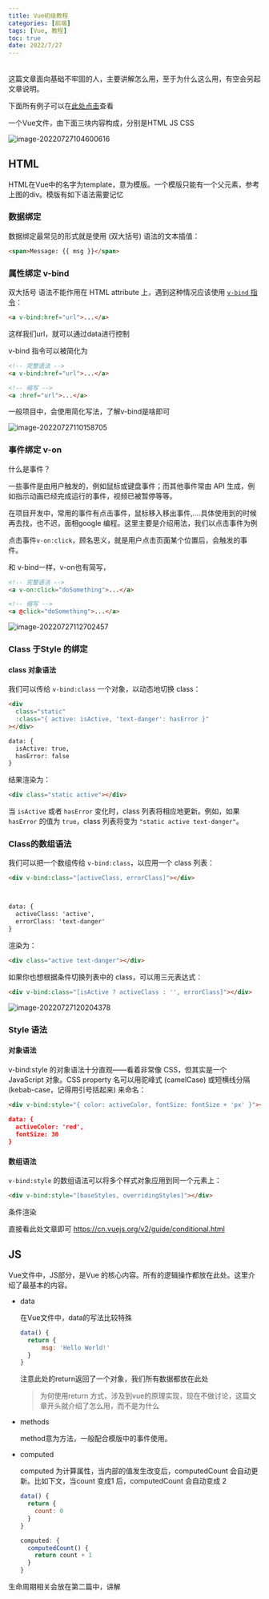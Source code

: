 ```yaml
---
title: Vue初级教程
categories: [前端]
tags: [Vue, 教程]
toc: true
date: 2022/7/27
---
```


###### 

这篇文章面向基础不牢固的人，主要讲解怎么用，至于为什么这么用，有空会另起文章说明。

下面所有例子可以在[此处点击](https://codesandbox.io/s/demo-8vtjk9?file=/src/components/demo1.vue)查看

<!--more-->

一个Vue文件，由下面三块内容构成，分别是HTML JS CSS

![image-20220727104600616](http://serial.limiaomiao.site:8089/public/uploads/image-20220727104600616.png)





## HTML

HTML在Vue中的名字为template，意为模版。一个模版只能有一个父元素，参考上图的div。模版有如下语法需要记忆

### 数据绑定

数据绑定最常见的形式就是使用 (双大括号) 语法的文本插值：

```html
<span>Message: {{ msg }}</span>
```

### 属性绑定 v-bind

双大括号 语法不能作用在 HTML attribute 上，遇到这种情况应该使用 [`v-bind` 指令](https://cn.vuejs.org/v2/api/#v-bind)：

```html
<a v-bind:href="url">...</a>
```

这样我们url，就可以通过data进行控制

v-bind 指令可以被简化为

```html
<!-- 完整语法 -->
<a v-bind:href="url">...</a>

<!-- 缩写 -->
<a :href="url">...</a>

```

一般项目中，会使用简化写法，了解v-bind是啥即可

![image-20220727110158705](http://serial.limiaomiao.site:8089/public/uploads/image-20220727110158705.png)

### 事件绑定 v-on

什么是事件？

一些事件是由用户触发的，例如鼠标或键盘事件；而其他事件常由 API 生成，例如指示动画已经完成运行的事件，视频已被暂停等等。

在项目开发中，常用的事件有点击事件，鼠标移入移出事件,....具体使用到的时候再去找，也不迟，面相google 编程。这里主要是介绍用法，我们以点击事件为例

点击事件`v-on:click`，顾名思义，就是用户点击页面某个位置后，会触发的事件。

和 v-bind一样，v-on也有简写，

```html
<!-- 完整语法 -->
<a v-on:click="doSomething">...</a>

<!-- 缩写 -->
<a @click="doSomething">...</a>
```

![image-20220727112702457](http://serial.limiaomiao.site:8089/public/uploads/image-20220727112702457.png)

### Class 于Style 的绑定



#### class 对象语法

我们可以传给 `v-bind:class` 一个对象，以动态地切换 class：

```html
<div
  class="static"
  :class="{ active: isActive, 'text-danger': hasError }"
></div>

data: {
  isActive: true,
  hasError: false
}
```

结果渲染为：

```html
<div class="static active"></div>
```

当 `isActive` 或者 `hasError` 变化时，class 列表将相应地更新。例如，如果 `hasError` 的值为 `true`，class 列表将变为 `"static active text-danger"`。

### Class的数组语法

我们可以把一个数组传给 `v-bind:class`，以应用一个 class 列表：

```html
<div v-bind:class="[activeClass, errorClass]"></div>



data: {
  activeClass: 'active',
  errorClass: 'text-danger'
}
```

渲染为：

```html
<div class="active text-danger"></div>
```

如果你也想根据条件切换列表中的 class，可以用三元表达式：

```html
<div v-bind:class="[isActive ? activeClass : '', errorClass]"></div>
```



![image-20220727120204378](http://serial.limiaomiao.site:8089/public/uploads/image-20220727120204378.png)

### Style 语法



#### 对象语法

v-bind:style 的对象语法十分直观——看着非常像 CSS，但其实是一个 JavaScript 对象。CSS property 名可以用驼峰式 (camelCase) 或短横线分隔 (kebab-case，记得用引号括起来) 来命名：

```html
<div v-bind:style="{ color: activeColor, fontSize: fontSize + 'px' }"></div
  
data: {
  activeColor: 'red',
  fontSize: 30
}
```



#### 数组语法

`v-bind:style` 的数组语法可以将多个样式对象应用到同一个元素上：

```html
<div v-bind:style="[baseStyles, overridingStyles]"></div>
```



条件渲染

直接看此处文章即可  https://cn.vuejs.org/v2/guide/conditional.html

## JS

Vue文件中，JS部分，是Vue 的核心内容。所有的逻辑操作都放在此处。这里介绍了最基本的内容。

+ data

  在Vue文件中，data的写法比较特殊

  ```js
  data() {
    return {
   		msg: 'Hello World!'   
    }
  }
  ```

  注意此处的return返回了一个对象，我们所有数据都放在此处

  > 为何使用return 方式，涉及到vue的原理实现，现在不做讨论，这篇文章开头就介绍了怎么用，而不是为什么

+ methods

  method意为方法，一般配合模版中的事件使用。

+ computed

  computed 为计算属性，当内部的值发生改变后，computedCount 会自动更新。比如下文，当count 变成1 后，computedCount 会自动变成 2

  ```js
  data() {
    return {
      count: 0
    }
  }
  
  computed: {
    computedCount() {
      return count + 1
    }
  }
  ```

生命周期相关会放在第二篇中，讲解